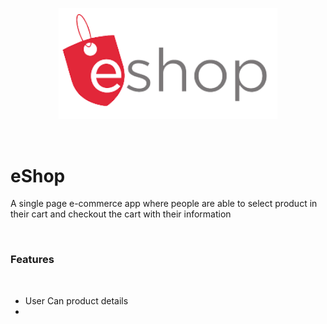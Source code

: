 <p align="center">
  <img src="/src/images/logo/logo.png" width="350" title="hover text">
</p>
<br />
<h1  font-size="30">eShop</h1>
<p>A single page e-commerce app where people are able to select product in their cart and checkout the cart with their information</p>
<br>
<h3>Features</h3>
<br>
<ul>
<li>User Can product details<li>
</ul>